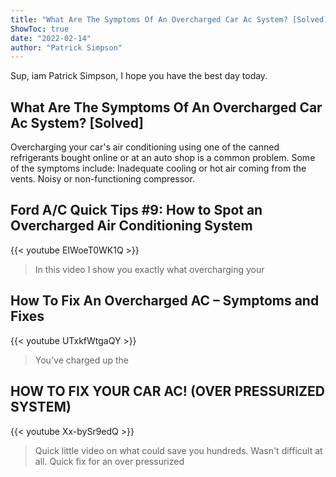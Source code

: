 ```yaml
---
title: "What Are The Symptoms Of An Overcharged Car Ac System? [Solved]"
ShowToc: true 
date: "2022-02-14"
author: "Patrick Simpson" 
---
```


Sup, iam Patrick Simpson, I hope you have the best day today.
## What Are The Symptoms Of An Overcharged Car Ac System? [Solved]
Overcharging your car's air conditioning using one of the canned refrigerants bought online or at an auto shop is a common problem. Some of the symptoms include: Inadequate cooling or hot air coming from the vents. Noisy or non-functioning compressor.

## Ford A/C Quick Tips #9: How to Spot an Overcharged Air Conditioning System
{{< youtube EIWoeT0WK1Q >}}
>In this video I show you exactly what overcharging your 

## How To Fix An Overcharged AC – Symptoms and Fixes
{{< youtube UTxkfWtgaQY >}}
>You've charged up the 

## HOW TO FIX YOUR CAR AC! (OVER PRESSURIZED SYSTEM)
{{< youtube Xx-bySr9edQ >}}
>Quick little video on what could save you hundreds. Wasn't difficult at all. Quick fix for an over pressurized 

